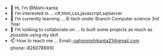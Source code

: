 - 👋 Hi, I’m @Nishi-kanta
- 👀 I’m interested in ... c#,html,css,javascript,sqlserver
- 🌱 I’m currently learning ... B-tech under Branch Computer science 3rd Year
- 💞️ I’m looking to collaborate on ... to built some projects as much as possible using my skill
- 📫 How to reach me ... Email:-sahoonishikanta21@gmail.com phone:-8260786910

<!---
Nishi-kanta/Nishi-kanta is a ✨ special ✨ repository because its `README.md` (this file) appears on your GitHub profile.
You can click the Preview link to take a look at your changes.
--->
